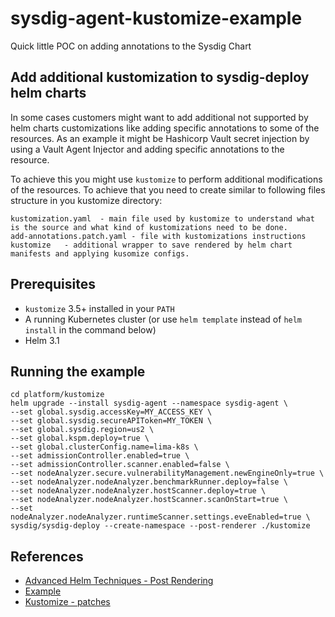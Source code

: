 # sysdig-agent-kustomize-example

Quick little POC on adding annotations to the Sysdig Chart

## Add additional kustomization to sysdig-deploy helm charts

In some cases customers might want to add additional not supported by helm charts customizations like adding specific annotations to some of the resources. As an example it might be Hashicorp Vault secret injection by using a Vault Agent Injector and adding specific annotations to the resource.

To achieve this you might use `kustomize` to perform additional modifications of the resources. To achieve that you need to create similar to following files structure in you kustomize directory:

```
kustomization.yaml  - main file used by kustomize to understand what is the source and what kind of kustomizations need to be done.
add-annotations.patch.yaml - file with kustomizations instructions
kustomize   - additional wrapper to save rendered by helm chart manifests and applying kusomize configs.
```

## Prerequisites

- `kustomize` 3.5+ installed in your `PATH`
- A running Kubernetes cluster (or use `helm template` instead of `helm install` in the command below)
- Helm 3.1

## Running the example

```shell
cd platform/kustomize
helm upgrade --install sysdig-agent --namespace sysdig-agent \
--set global.sysdig.accessKey=MY_ACCESS_KEY \
--set global.sysdig.secureAPIToken=MY_TOKEN \
--set global.sysdig.region=us2 \
--set global.kspm.deploy=true \
--set global.clusterConfig.name=lima-k8s \
--set admissionController.enabled=true \
--set admissionController.scanner.enabled=false \
--set nodeAnalyzer.secure.vulnerabilityManagement.newEngineOnly=true \
--set nodeAnalyzer.nodeAnalyzer.benchmarkRunner.deploy=false \
--set nodeAnalyzer.nodeAnalyzer.hostScanner.deploy=true \
--set nodeAnalyzer.nodeAnalyzer.hostScanner.scanOnStart=true \
--set nodeAnalyzer.nodeAnalyzer.runtimeScanner.settings.eveEnabled=true \
sysdig/sysdig-deploy --create-namespace --post-renderer ./kustomize
```

## References

- [Advanced Helm Techniques - Post Rendering](https://helm.sh/docs/topics/advanced/#post-rendering)
- [Example](https://github.com/thomastaylor312/advanced-helm-demos/tree/master/post-render)
- [Kustomize - patches](https://kubectl.docs.kubernetes.io/references/kustomize/kustomization/patches/)
